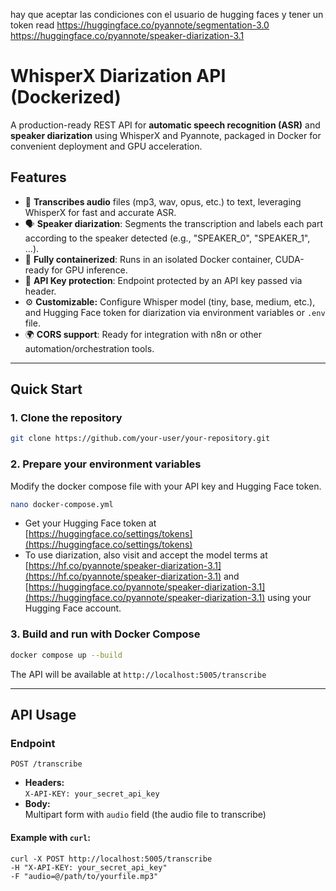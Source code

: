 hay que aceptar las condiciones con el usuario de hugging faces y tener un token read
https://huggingface.co/pyannote/segmentation-3.0
https://huggingface.co/pyannote/speaker-diarization-3.1

# WhisperX Diarization API (Dockerized)

A production-ready REST API for **automatic speech recognition (ASR)** and **speaker diarization** using WhisperX and Pyannote, packaged in Docker for convenient deployment and GPU acceleration.

## Features

- 🎤 **Transcribes audio** files (mp3, wav, opus, etc.) to text, leveraging WhisperX for fast and accurate ASR.
- 🗣️ **Speaker diarization**: Segments the transcription and labels each part according to the speaker detected (e.g., "SPEAKER_0", "SPEAKER_1", ...).
- 🐳 **Fully containerized**: Runs in an isolated Docker container, CUDA-ready for GPU inference.
- 🔐 **API Key protection**: Endpoint protected by an API key passed via header.
- ⚙️ **Customizable:** Configure Whisper model (tiny, base, medium, etc.), and Hugging Face token for diarization via environment variables or `.env` file.
- 🌍 **CORS support**: Ready for integration with n8n or other automation/orchestration tools.

---

## Quick Start

### 1. Clone the repository
```bash
git clone https://github.com/your-user/your-repository.git
```

### 2. Prepare your environment variables

Modify the docker compose file with your API key and Hugging Face token.
```bash
nano docker-compose.yml
```
- Get your Hugging Face token at [https://huggingface.co/settings/tokens](https://huggingface.co/settings/tokens)
- To use diarization, also visit and accept the model terms at [https://hf.co/pyannote/speaker-diarization-3.1](https://hf.co/pyannote/speaker-diarization-3.1) and [https://huggingface.co/pyannote/speaker-diarization-3.1](https://huggingface.co/pyannote/speaker-diarization-3.1) using your Hugging Face account.

### 3. Build and run with Docker Compose
```bash
docker compose up --build
```
The API will be available at `http://localhost:5005/transcribe`

---

## API Usage

### Endpoint

`POST /transcribe`

- **Headers:**  
  `X-API-KEY: your_secret_api_key`
- **Body:**  
  Multipart form with `audio` field (the audio file to transcribe)

#### Example with `curl`:

```curl
curl -X POST http://localhost:5005/transcribe
-H "X-API-KEY: your_secret_api_key"
-F "audio=@/path/to/yourfile.mp3"
```